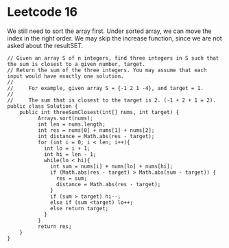# Leetcode 16

We still need to sort the array first. Under sorted array, we can move the index in the right order. We may skip the increase function, since we are not asked about the resultSET.
```
// Given an array S of n integers, find three integers in S such that the sum is closest to a given number, target.
// Return the sum of the three integers. You may assume that each input would have exactly one solution.
//
//     For example, given array S = {-1 2 1 -4}, and target = 1.
//
//     The sum that is closest to the target is 2. (-1 + 2 + 1 = 2).
public class Solution {
    public int threeSumClosest(int[] nums, int target) {
          Arrays.sort(nums);
          int len = nums.length;
          int res = nums[0] + nums[1] + nums[2];
          int distance = Math.abs(res - target);
          for (int i = 0; i < len; i++){
            int lo = i + 1;
            int hi = len - 1;
            while(lo < hi){
              int sum = nums[i] + nums[lo] + nums[hi];
              if (Math.abs(res - target) > Math.abs(sum - target)) {
                res = sum;
                distance = Math.abs(res - target);
              }
              if (sum > target) hi--;
              else if (sum <target) lo++;
              else return target;
            }
          }
          return res;
    }
}

```